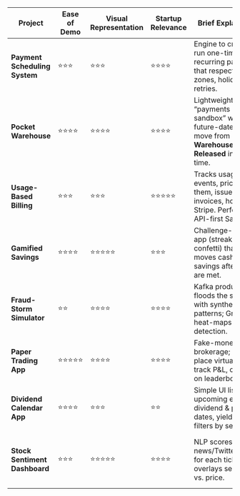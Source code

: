 | Project                       | Ease of Demo | Visual Representation | Startup Relevance | Brief Explanation                                                                                         | Technology Typically Used                                                                      |
| ----------------------------- | ------------ | --------------------- | ----------------- | --------------------------------------------------------------------------------------------------------- | ---------------------------------------------------------------------------------------------- |
| **Payment Scheduling System** | ⭐⭐⭐          | ⭐⭐⭐                   | ⭐⭐⭐⭐              | Engine to create & run one-time or recurring payments that respect time-zones, holidays, retries.         | Java Spring Boot / Node.js, MongoDB, Quartz/ShedLock, React, Docker                            |
| **Pocket Warehouse**          | ⭐⭐⭐⭐         | ⭐⭐⭐⭐                  | ⭐⭐⭐⭐              | Lightweight “payments sandbox” where future-dated items move from **Warehoused → Released** in real time. | Spring Boot, Kafka, MongoDB, WebSockets, React, Docker                                         |
| **Usage-Based Billing**       | ⭐⭐⭐          | ⭐⭐⭐                   | ⭐⭐⭐⭐⭐             | Tracks usage events, prices them, issues invoices, hooks into Stripe. Perfect for API-first SaaS.         | Node.js/Java, Postgres/MongoDB, Stripe API, React, Docker                                      |
| **Gamified Savings**          | ⭐⭐⭐⭐         | ⭐⭐⭐⭐⭐                 | ⭐⭐⭐               | Challenge-style app (streaks, confetti) that auto-moves cash to savings after goals are met.              | Node.js/Java, MongoDB, Plaid, React / React Native, CSS animations, Docker                     |
| **Fraud-Storm Simulator**     | ⭐⭐           | ⭐⭐⭐⭐                  | ⭐⭐⭐⭐              | Kafka producer floods the system with synthetic fraud patterns; Grafana heat-maps show detection.         | Kafka, Java/Python, Grafana, MongoDB, Docker                                                   |
| **Paper Trading App**         | ⭐⭐⭐⭐⭐        | ⭐⭐⭐⭐                  | ⭐⭐⭐⭐              | Fake-money brokerage; users place virtual trades, track P\&L, compete on leaderboards.                    | Python/Node.js backend, React frontend, IEX Cloud/Alpha Vantage, MongoDB, Docker               |
| **Dividend Calendar App**     | ⭐⭐⭐⭐         | ⭐⭐⭐                   | ⭐⭐                | Simple UI listing upcoming ex-dividend & pay dates, yields, and filters by sector.                        | Python/Node.js, free finance APIs, React calendar libs, MongoDB, Docker                        |
| **Stock Sentiment Dashboard** | ⭐⭐⭐          | ⭐⭐⭐⭐⭐                 | ⭐⭐⭐⭐              | NLP scores news/Twitter/Reddit for each ticker and overlays sentiment vs. price.                          | Python/Node.js, NLP libs (spaCy/HuggingFace), news/Twitter APIs, React charts, MongoDB, Docker |
